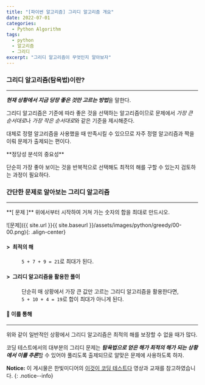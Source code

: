 ```yaml
---
title: "[파이썬 알고리즘] 그리디 알고리즘 개요"
date: 2022-07-01
categories:
  - Python Algorithm
tags:
  - python
  - 알고리즘
  - 그리디
excerpt: "그리디 알고리즘이 무엇인지 알아보자"
---
```


### 그리디 알고리즘(탐욕법)이란?

---

***현재 상황에서 지금 당장 좋은 것만 고르는 방법***을 말한다.

그리디 알고리즘은 기준에 따라 좋은 것을 선택하는 알고리즘이므로 문제에서 *가장 큰 순서대로*나 *가장 작은 순서대로*와 같은 기준을 제시해준다.

대체로 정렬 알고리즘을 사용했을 때 만족시킬 수 있으므로 자주 정렬 알고리즘과 짝을 이뤄 문제가 출제되는 편이다.

<div class="notice--warning" markdown="1">
**정당성 분석의 중요성**

단순히 가장 좋아 보이는 것을 반복적으로 선택해도 최적의 해를 구할 수 있는지 검토하는 과정이 필요하다.

</div>


### 간단한 문제로 알아보는 그리디 알고리즘

---

<div class="notice" markdown="1">
**[ 문제 ]** 위에서부터 시작하여 거쳐 가는 숫자의 합을 최대로 만드시오.

![문제]({{ site.url }}{{ site.baseurl }}/assets/images/python/greedy/00-00.png){: .align-center}

</div>


#### > &nbsp;최적의 해

<figure class="align-center">
  <img src="{{ site.url }}{{ site.baseurl }}/assets/images/python/greedy/00-01.png" alt="">
  <figcaption><code>5 + 7 + 9 = 21</code>로 최대가 된다.</figcaption>
</figure> 


#### > &nbsp;그리디 알고리즘을 활용한 풀이

<figure class="align-center">
  <img src="{{ site.url }}{{ site.baseurl }}/assets/images/python/greedy/00-02.png" alt="">
  <figcaption>단순히 매 상황에서 가장 큰 값만 고르는 그리디 알고리즘을 활용한다면, <code>5 + 10 + 4 = 19</code>로 합이 최대가 아니게 된다.</figcaption>
</figure> 


#### 💬 이를 통해

---

위와 같이 일반적인 상황에서 그리디 알고리즘은 최적의 해를 보장할 수 없을 때가 많다.

코딩 테스트에서의 대부분의 그리디 문제는 ***탐욕법으로 얻은 해가 최적의 해가 되는 상황에서 이를 추론***할 수 있어야 풀리도록 출제되므로 알맞은 문제에 사용하도록 하자.



**Notice:** 이 게시물은 한빛미디어의 [이것이 코딩 테스트다](https://www.youtube.com/watch?v=5OYlS2QQMPA) 영상과 교재를 참고하였습니다.
{: .notice--info}